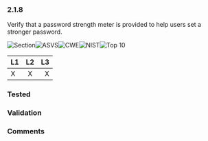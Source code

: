 ### 2.1.8 
Verify that a password strength meter is provided to help users set a stronger password.

![Section](https://img.shields.io/badge/V2-green.svg)![ASVS](https://img.shields.io/badge/ASVS-2.1.8-blue.svg)![CWE](https://img.shields.io/badge/CWE--red.svg)![NIST](https://img.shields.io/badge/NIST-5.1.1.2-important.svg)![Top 10](https://img.shields.io/badge/--lightgray.svg)

| L1| L2| L3|
| --|:--:|-:|
| X | X | X |

### Tested

### Validation

### Comments

        